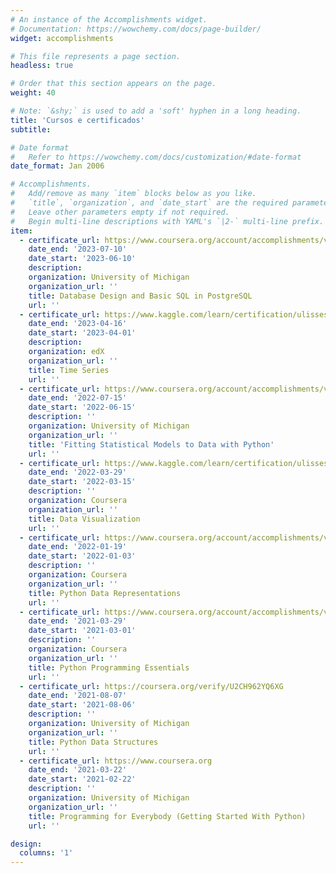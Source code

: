 ```yaml
---
# An instance of the Accomplishments widget.
# Documentation: https://wowchemy.com/docs/page-builder/
widget: accomplishments

# This file represents a page section.
headless: true

# Order that this section appears on the page.
weight: 40

# Note: `&shy;` is used to add a 'soft' hyphen in a long heading.
title: 'Cursos e certificados'
subtitle:

# Date format
#   Refer to https://wowchemy.com/docs/customization/#date-format
date_format: Jan 2006

# Accomplishments.
#   Add/remove as many `item` blocks below as you like.
#   `title`, `organization`, and `date_start` are the required parameters.
#   Leave other parameters empty if not required.
#   Begin multi-line descriptions with YAML's `|2-` multi-line prefix.
item:
  - certificate_url: https://www.coursera.org/account/accomplishments/verify/REKV3NQP43GU
    date_end: '2023-07-10'
    date_start: '2023-06-10'
    description: 
    organization: University of Michigan
    organization_url: ''
    title: Database Design and Basic SQL in PostgreSQL
    url: ''
  - certificate_url: https://www.kaggle.com/learn/certification/ulissesalvesdecastro/time-series
    date_end: '2023-04-16'
    date_start: '2023-04-01'
    description: 
    organization: edX
    organization_url: ''
    title: Time Series
    url: ''
  - certificate_url: https://www.coursera.org/account/accomplishments/verify/HA7PBGDRV9CE
    date_end: '2022-07-15'
    date_start: '2022-06-15'
    description: ''
    organization: University of Michigan
    organization_url: ''
    title: 'Fitting Statistical Models to Data with Python'
    url: ''
  - certificate_url: https://www.kaggle.com/learn/certification/ulissesalvesdecastro/data-visualization
    date_end: '2022-03-29'
    date_start: '2022-03-15'
    description: ''
    organization: Coursera
    organization_url: ''
    title: Data Visualization
    url: ''
  - certificate_url: https://www.coursera.org/account/accomplishments/verify/3L98C9LC28MZ
    date_end: '2022-01-19'
    date_start: '2022-01-03'
    description: ''
    organization: Coursera
    organization_url: ''
    title: Python Data Representations
    url: ''
  - certificate_url: https://www.coursera.org/account/accomplishments/verify/2KZFAZRQLV8M
    date_end: '2021-03-29'
    date_start: '2021-03-01'
    description: ''
    organization: Coursera
    organization_url: ''
    title: Python Programming Essentials
    url: ''
  - certificate_url: https://coursera.org/verify/U2CH962YQ6XG
    date_end: '2021-08-07'
    date_start: '2021-08-06'
    description: ''
    organization: University of Michigan
    organization_url: ''
    title: Python Data Structures
    url: ''
  - certificate_url: https://www.coursera.org
    date_end: '2021-03-22'
    date_start: '2021-02-22'
    description: ''
    organization: University of Michigan
    organization_url: ''
    title: Programming for Everybody (Getting Started With Python)
    url: ''

design:
  columns: '1'
---
```

